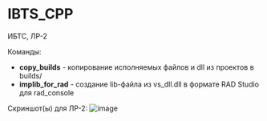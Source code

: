 # IBTS_CPP
ИБТС, ЛР-2

Команды:
* **copy_builds** - копирование исполняемых файлов и dll из проектов в builds/
* **implib_for_rad** - создание lib-файла из vs_dll.dll в формате RAD Studio для rad_console

Скриншот(ы) для ЛР-2:
![image](https://user-images.githubusercontent.com/21179689/159137441-4fb3d778-491f-4170-a8d1-166316931443.png)
